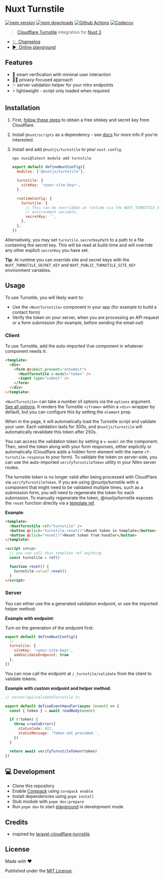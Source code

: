# Nuxt Turnstile

[![npm version][npm-version-src]][npm-version-href]
[![npm downloads][npm-downloads-src]][npm-downloads-href]
[![Github Actions][github-actions-src]][github-actions-href]
[![Codecov][codecov-src]][codecov-href]

> [Cloudflare Turnstile](https://developers.cloudflare.com/turnstile/) integration for [Nuxt 3](https://v3.nuxtjs.org)

- [✨ &nbsp;Changelog](https://github.com/nuxt-modules/turnstile/blob/main/CHANGELOG.md)
- [▶️ &nbsp;Online playground](https://stackblitz.com/github/nuxt-modules/turnstile/tree/stackblitz/playground)

## Features

- 💪 smart verification with minimal user interaction
- 🕵️‍♀️ privacy-focused approach
- ✨ server validation helper for your nitro endpoints
- ⚡️ lightweight - script only loaded when required

## Installation

1. First, [follow these steps](https://developers.cloudflare.com/turnstile/get-started/) to obtain a free sitekey and secret key from Cloudflare.

1. Install `@nuxt/scripts` as a dependency - see [docs](https://scripts.nuxt.com/) for more info if you're interested.

1. Install and add `@nuxtjs/turnstile` to your `nuxt.config`.

   ```bash
   npx nuxi@latest module add turnstile
   ```

   ```js
   export default defineNuxtConfig({
     modules: ['@nuxtjs/turnstile'],

     turnstile: {
       siteKey: '<your-site-key>',
     },

     runtimeConfig: {
       turnstile: {
         // This can be overridden at runtime via the NUXT_TURNSTILE_SECRET_KEY
         // environment variable.
         secretKey: '',
       },
     },
   })
   ```

  Alternatively, you may set `turnstile.secretKeyPath` to a path to a file containing the secret key. This will be read at build-time and will override any other explicit `secretKey` you have set.

   **Tip**: At runtime you can override site and secret keys with the `NUXT_TURNSTILE_SECRET_KEY` and `NUXT_PUBLIC_TURNSTILE_SITE_KEY` environment variables.

## Usage

To use Turnstile, you will likely want to:

- Use the `<NuxtTurnstile>` component in your app (for example to build a contact form)
- Verify the token on your server, when you are processing an API request or a form submission (for example, before sending the email out)

### Client

To use Turnstile, add the auto-imported Vue component in whatever component needs it:

```html
<template>
  <div>
    <form @submit.prevent="onSubmit">
      <NuxtTurnstile v-model="token" />
      <input type="submit" />
    </form>
  </div>
</template>
```

`<NuxtTurnstile>` can take a number of options via the `options` argument. [See all options](./src/runtime/types.ts). It renders the Turnstile `<iframe>` within a `<div>` wrapper by default, but you can configure this by setting the `element` prop.

When in the page, it will automatically load the Turnstile script and validate your user. Each validation lasts for 300s, and `@nuxtjs/turnstile` will automatically revalidate this token after 250s.

You can access the validation token by setting a `v-model` on the component. Then, send the token along with your form responses, either explicitly or automatically (Cloudflare adds a hidden form element with the name `cf-turnstile-response` to your form). To validate the token on server-side, you can use the auto-imported `verifyTurnstileToken` utility in your Nitro server routes.

The turnstile token is no longer valid after being processed with CloudFlare via `verifyTurnstileToken`. If you are using @nuxtjs/turnstile with a component that might need to be validated multiple times, such as a submission form, you will need to regenerate the token for each submission. To manually regenerate the token, @nuxtjs/turnstile exposes the `reset` function directly via a [template ref](https://vuejs.org/guide/essentials/template-refs.html).

**Example**:

```html
<template>
  <NuxtTurnstile ref="turnstile" />
  <button @click="turnstile.reset()">Reset token in template</button>
  <button @click="reset()">Reset token from handler</button>
</template>

<script setup>
  // you can call this template ref anything
  const turnstile = ref()

  function reset() {
    turnstile.value?.reset()
  }
</script>
```

### Server

You can either use the a generated validation endpoint, or use the imported helper method:

**Example with endpoint**:

Turn on the generation of the endpoint first:

```js
export default defineNuxtConfig({
  // ...
  turnstile: {
    siteKey: '<your-site-key>',
    addValidateEndpoint: true
  },
})
```

You can now call the endpoint at `/_turnstile/validate` from the client to validate tokens.

**Example with custom endpoint and helper method**:

```js
// server/api/validateTurnstile.ts

export default defineEventHandler(async (event) => {
  const { token } = await readBody(event)

  if (!token) {
    throw createError({
      statusCode: 422,
      statusMessage: 'Token not provided.',
    })
  }

  return await verifyTurnstileToken(token)
})
```

## 💻 Development

- Clone this repository
- Enable [Corepack](https://github.com/nodejs/corepack) using `corepack enable`
- Install dependencies using `pnpm install`
- Stub module with `pnpm dev:prepare`
- Run `pnpm dev` to start [playground](./playground) in development mode

## Credits

- inspired by [laravel-cloudflare-turnstile](https://github.com/ryangjchandler/laravel-cloudflare-turnstile)

## License

Made with ❤️

Published under the [MIT License](./LICENCE).

<!-- Badges -->

[npm-version-src]: https://img.shields.io/npm/v/@nuxtjs/turnstile?style=flat-square
[npm-version-href]: https://npmjs.com/package/@nuxtjs/turnstile
[npm-downloads-src]: https://img.shields.io/npm/dm/@nuxtjs/turnstile?style=flat-square
[npm-downloads-href]: https://npmjs.com/package/@nuxtjs/turnstile
[github-actions-src]: https://img.shields.io/github/actions/workflow/status/nuxt-modules/turnstile/ci.yml?style=flat-square
[github-actions-href]: https://github.com/nuxt-modules/turnstile/actions?query=workflow%3Aci
[codecov-src]: https://img.shields.io/codecov/c/gh/nuxt-modules/turnstile/main?style=flat-square
[codecov-href]: https://codecov.io/gh/nuxt-modules/turnstile
